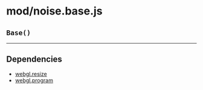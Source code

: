 # mod/noise.base.js
## `Base()`




----

## Dependencies
* [webgl.resize](webgl.resize.md)
* [webgl.program](webgl.program.md)